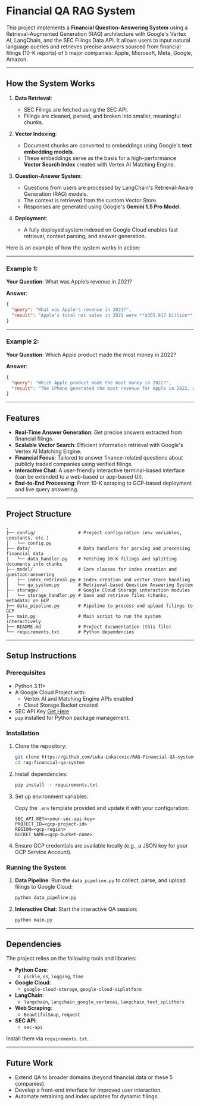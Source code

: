 # Financial QA RAG System

This project implements a **Financial Question-Answering System** using a Retrieval-Augmented Generation (RAG) architecture with Google's Vertex AI, LangChain, and the SEC Filings Data API. It allows users to input natural language queries and retrieves precise answers sourced from financial filings (10-K reports) of 5 major companies: Apple, Microsoft, Meta, Google, Amazon.

---

## How the System Works

1. **Data Retrieval**: 
   - SEC Filings are fetched using the SEC API.
   - Filings are cleaned, parsed, and broken into smaller, meaningful chunks.

2. **Vector Indexing**:
   - Document chunks are converted to embeddings using Google's **text embedding models**.
   - These embeddings serve as the basis for a high-performance **Vector Search Index** created with Vertex AI Matching Engine.

3. **Question-Answer System**:
   - Questions from users are processed by LangChain's Retrieval-Aware Generation (RAG) models.
   - The context is retrieved from the custom Vector Store.
   - Responses are generated using Google's **Gemini 1.5 Pro Model**.

4. **Deployment**:
   - A fully deployed system indexed on Google Cloud enables fast retrieval, context parsing, and answer generation.

Here is an example of how the system works in action:

---

### Example 1:

**Your Question**: What was Apple’s revenue in 2021?

**Answer**:
```json
{
  "query": "What was Apple's revenue in 2021?",
  "result": "Apple's total net sales in 2021 were **$365.817 billion**.\n\nThis figure is derived by summing the net sales of all product categories in the \"Products and Services Performance\" table of Apple's 2022 Form 10-K:\n\n- iPhone: $191.973 billion\n- Mac: $35.190 billion\n- iPad: $31.862 billion\n- Wearables, Home and Accessories: $38.367 billion\n- Services: $68.42 billion"
}
```

---

### Example 2:

**Your Question**: Which Apple product made the most money in 2022?

**Answer**:
```json
{
  "query": "Which Apple product made the most money in 2022?",
  "result": "The iPhone generated the most revenue for Apple in 2022, with net sales of $205.489 billion."
}
```

---

## Features

- **Real-Time Answer Generation**: Get precise answers extracted from financial filings.
- **Scalable Vector Search**: Efficient information retrieval with Google's Vertex AI Matching Engine.
- **Financial Focus**: Tailored to answer finance-related questions about publicly traded companies using verified filings.
- **Interactive Chat**: A user-friendly interactive terminal-based interface (can be extended to a web-based or app-based UI).
- **End-to-End Processing**: From 10-K scraping to GCP-based deployment and live query answering.

---

## Project Structure

```plaintext
.
├── config/                # Project configuration (env variables, constants, etc.)
│   └── config.py          
├── data/                  # Data handlers for parsing and processing financial data
│   └── data_handler.py    # Fetching 10-K filings and splitting documents into chunks
├── model/                 # Core classes for index creation and question-answering
│   ├── index_retrieval.py # Index creation and vector store handling
│   └── qa_system.py       # Retrieval-based Question Answering System
├── storage/               # Google Cloud Storage interaction modules
│   └── storage_handler.py # Save and retrieve files (chunks, metadata) on GCP
├── data_pipeline.py       # Pipeline to process and upload filings to GCP
├── main.py                # Main script to run the system interactively
├── README.md              # Project documentation (this file)
└── requirements.txt       # Python dependencies
```

---

## Setup Instructions

### Prerequisites

- Python 3.11+
- A Google Cloud Project with:
  - Vertex AI and Matching Engine APIs enabled
  - Cloud Storage Bucket created
- SEC API Key [Get Here](https://sec-api.io/)
- `pip` installed for Python package management.

### Installation

1. Clone the repository:

   ```bash
   git clone https://github.com/Luka-Lukacevic/RAG-Financial-QA-system.git
   cd rag-financial-qa-system
   ```

2. Install dependencies:

   ```bash
   pip install -r requirements.txt
   ```

3. Set up environment variables:

   Copy the `.env` template provided and update it with your configuration:

   ```plaintext
   SEC_API_KEY=<your-sec-api-key>
   PROJECT_ID=<gcp-project-id>
   REGION=<gcp-region>
   BUCKET_NAME=<gcp-bucket-name>
   ```

4. Ensure GCP credentials are available locally (e.g., a JSON key for your GCP Service Account).

### Running the System

1. **Data Pipeline**: Run the `data_pipeline.py` to collect, parse, and upload filings to Google Cloud:

   ```bash
   python data_pipeline.py
   ```

2. **Interactive Chat**: Start the interactive QA session:

   ```bash
   python main.py
   ```

---

## Dependencies

The project relies on the following tools and libraries:

- **Python Core**:
  - `pickle`, `os`, `logging`, `time`
- **Google Cloud**:
  - `google-cloud-storage`, `google-cloud-aiplatform`
- **LangChain**:
  - `langchain`, `langchain_google_vertexai`, `langchain_text_splitters`
- **Web Scraping**:
  - `BeautifulSoup`, `request`
- **SEC API**:
  - `sec-api`

Install them via `requirements.txt`.

---

## Future Work

- Extend QA to broader domains (beyond financial data or these 5 companies).
- Develop a front-end interface for improved user interaction.
- Automate retraining and index updates for dynamic filings.
